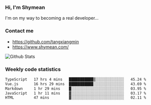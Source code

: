 ### Hi, I'm Shymean

I'm on my way to becoming a real developer...

### Contact me

- <https://github.com/tangxiangmin>
- <https://www.shymean.com/>

![Github Stats](https://github-readme-stats.vercel.app/api?username=tangxiangmin&show_icons=true&theme=dark)


###  Weekly code statistics

<!--START_SECTION:waka-->

```txt
TypeScript   17 hrs 4 mins   ███████████▒░░░░░░░░░░░░░   45.24 %
Vue.js       16 hrs 29 mins  ███████████░░░░░░░░░░░░░░   43.69 %
Markdown     1 hr 29 mins    █░░░░░░░░░░░░░░░░░░░░░░░░   03.95 %
JavaScript   1 hr 11 mins    ▓░░░░░░░░░░░░░░░░░░░░░░░░   03.17 %
HTML         47 mins         ▓░░░░░░░░░░░░░░░░░░░░░░░░   02.11 %
```

<!--END_SECTION:waka-->